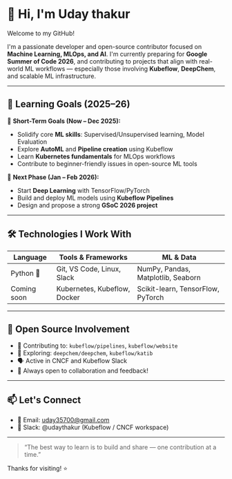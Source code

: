 # 👋 Hi, I'm Uday thakur

Welcome to my GitHub!

I'm a passionate developer and open-source contributor focused on **Machine Learning, MLOps, and AI**. I'm currently preparing for **Google Summer of Code 2026**, and contributing to projects that align with real-world ML workflows — especially those involving **Kubeflow**, **DeepChem**, and scalable ML infrastructure.

---

## 🚀 Learning Goals (2025–26)

🎯 **Short-Term Goals (Now – Dec 2025):**
- Solidify core **ML skills**: Supervised/Unsupervised learning, Model Evaluation
- Explore **AutoML** and **Pipeline creation** using Kubeflow
- Learn **Kubernetes fundamentals** for MLOps workflows
- Contribute to beginner-friendly issues in open-source ML tools

🧠 **Next Phase (Jan – Feb 2026):**
- Start **Deep Learning** with TensorFlow/PyTorch
- Build and deploy ML models using **Kubeflow Pipelines**
- Design and propose a strong **GSoC 2026 project**

---

## 🛠️ Technologies I Work With

| Language | Tools & Frameworks | ML & Data |
|----------|--------------------|-----------|
| Python 🐍 | Git, VS Code, Linux, Slack | NumPy, Pandas, Matplotlib, Seaborn |
| Coming soon | Kubernetes, Kubeflow, Docker | Scikit-learn, TensorFlow, PyTorch |

---

## 🌱 Open Source Involvement

- 📌 Contributing to: `kubeflow/pipelines`, `kubeflow/website`
- 🧪 Exploring: `deepchem/deepchem`, `kubeflow/katib`
- 🗣️ Active in CNCF and Kubeflow Slack
- 🤝 Always open to collaboration and feedback!

---

## 📫 Let's Connect

- 📧 Email: uday35700@gmail.com 
- 💬 Slack: @udaythakur (Kubeflow / CNCF workspace)

---

> “The best way to learn is to build and share — one contribution at a time.”

Thanks for visiting! ⭐️
